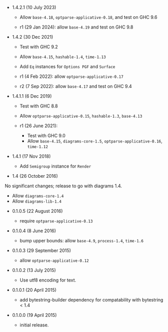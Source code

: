 * 1.4.2.1 (10 July 2023)

  - Allow `base-4.18`, `optparse-applicative-0.18`, and test on GHC 9.6

  - r1 (29 Jan 2024): allow `base-4.19` and test on GHC 9.8

* 1.4.2 (30 Dec 2021)

  - Test with GHC 9.2
  - Allow `base-4.15`, `hashable-1.4`, `time-1.13`
  - Add `Eq` instances for `Options PGF` and `Surface`

  - r1 (4 Feb 2022): allow `optparse-applicative-0.17`
  - r2 (7 Sep 2022): allow `base-4.17` and test on GHC 9.4

* 1.4.1.1 (6 Dec 2019)

  - Test with GHC 8.8
  - Allow `optparse-applicative-0.15`, `hashable-1.3`, `base-4.13`

  - r1 (26 June 2021):
      - Test with GHC 9.0
      - Allow `base-4.15`, `diagrams-core-1.5`, `optparse-applicative-0.16`, `time-1.12`

* 1.4.1 (17 Nov 2018)

  - Add `Semigroup` instance for `Render`

* 1.4 (26 October 2016)

No significant changes; release to go with diagrams 1.4.

  - Allow `diagrams-core-1.4`
  - Allow `diagrams-lib-1.4`

* 0.1.0.5 (22 August 2016)

  - require `optparse-applicative-0.13`

* 0.1.0.4 (8 June 2016)

  - bump upper bounds: allow `base-4.9`, `process-1.4`, `time-1.6`

* 0.1.0.3 (29 September 2015)

  - allow `optparse-applicative-0.12`

* 0.1.0.2 (13 July 2015)

  - Use utf8 encoding for text.

* 0.1.0.1 (20 April 2015)

  - add bytestring-builder dependency for compatability with bytestring
    < 1.4

* 0.1.0.0 (19 April 2015)

  - initial release.
